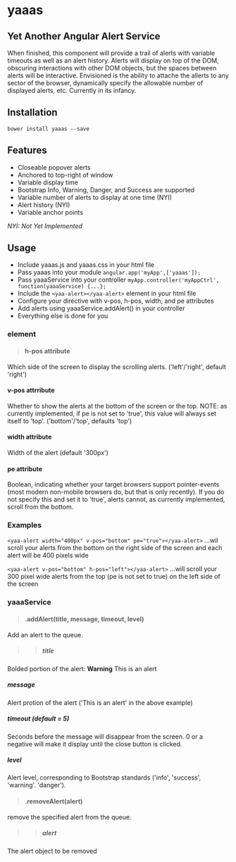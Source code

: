 yaaas
=====

## Yet Another Angular Alert Service

When finished, this component will provide a trail of alerts with variable timeouts as well as an alert history.  Alerts will display on top of the DOM, obscuring interactions with other DOM objects, but the spaces between alerts will be interactive. Envisioned is the ability to attache the allerts to any sector of the browser, dynamically specify the allowable number of displayed alerts, etc.  Currently in its infancy.

## Installation
```bower install yaaas --save```

## Features
* Closeable popover alerts
* Anchored to top-right of window
* Variable display time
* Bootstrap Info, Warning, Danger, and Success are supported
* Variable number of alerts to display at one time (NYI)
* Alert history (NYI)
* Variable anchor points

*NYI: Not Yet Implemented*

## Usage
* Include yaaas.js and yaaas.css in your html file
* Pass yaaas into your module
`angular.app('myApp',['yaaas']);`
* Pass yaaaService into your controller
`myApp.controller('myAppCtrl', function(yaaaService) {...};`
* Include the `<yaa-alert></yaa-alert>` element in your html file
* Configure your <yaa-alert> directive with v-pos, h-pos, width, and pe attributes
* Add alerts using yaaaService.addAlert() in your controller
* Everything else is done for you

### <yaa-alert> element
>#### **h-pos** attribute
Which side of the screen to display the scrolling alerts. ('left'/'right', default 'right') 
#### **v-pos** attrribute
Whether to show the alerts at the bottom of the screen or the top.  NOTE: as currently 
implemented, if pe is not set to 'true', this value will always set itself to 'top'. 
('bottom'/'top', defaults 'top')
#### **width** attribute
Width of the alert (default '300px')
#### **pe** attribute
Boolean, indicating whether your target browsers support pointer-events (most modern non-mobile 
browsers do, but that is only recently).  If you do not specify this and set it to 'true', alerts
cannot, as currently implemented, scroll from the bottom.

### Examples
```<yaa-alert width="400px" v-pos="bottom" pe="true"></yaa-alert>```
...wil scroll your alerts from the bottom on the right side of the screen and each alert will be 400 pixels wide

```<yaa-alert v-pos="bottom" h-pos="left"></yaa-alert>```
...will scroll your 300 pixel wide alerts from the top (pe is not set to true) on the left side of the screen


### yaaaService
>#### .addAlert(title, message, timeout, level)
Add an alert to the queue.
>>##### title
Bolded portion of the alert: **Warning** This is an alert
##### message
Alert protion of the alert ('This is an alert' in the above example)
##### timeout (default = 5)
Seconds before the message will disappear from the screen. 0 or a negative will make it display until the close button is clicked.
##### level
Alert level, corresponding to Bootstrap standards ('info', 'success', 'warning'. 'danger').

>#### .removeAlert(alert)
remove the specified alert from the queue.
>>##### alert
The alert object to be removed





